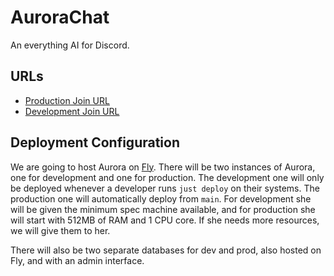 # AuroraChat

An everything AI for Discord.

## URLs

* [Production Join URL](https://discord.com/oauth2/authorize?client_id=1167261104846680195&scope=bot&permissions=395137108992)
* [Development Join URL](https://discord.com/oauth2/authorize?client_id=1167330015193608202&scope=bot&permissions=395137108992)

## Deployment Configuration

We are going to host Aurora on [Fly](https://fly.io). There will be two instances of Aurora, one for development and one for production. The development one will only be deployed whenever a developer runs `just deploy` on their systems. The production one will automatically deploy from `main`. For development she will be given the minimum spec machine available, and for production she will start with 512MB of RAM and 1 CPU core. If she needs more resources, we will give them to her.

There will also be two separate databases for dev and prod, also hosted on Fly, and with an admin interface. 
